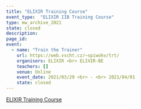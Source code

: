 ```yaml
---
title: "ELIXIR Training Course"
event_type:  "ELIXIR IIB Training Course"
type: mw_archive_2021
state: closed
description: 
page_id: 
event:
  - name: "Train the Trainer"
    url: https://web.vscht.cz/~spiwokv/trt/
    organisers: ELIXIR <br> ELIXIR-BE
    teachers: []
    venue: Online
    event_date: 2021/03/29 <br> - <br> 2021/04/01
    state: closed
---
```


[ELIXIR Training Course](https://web.vscht.cz/~spiwokv/trt/)


<br>